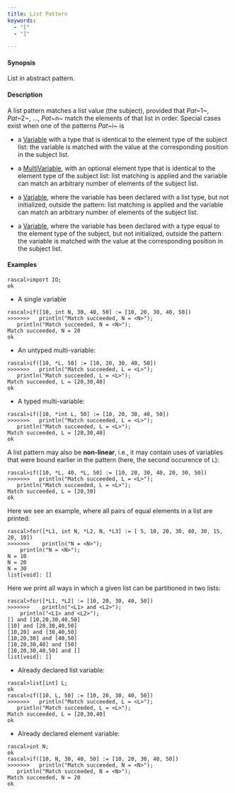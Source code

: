 ```yaml
---
title: List Pattern
keywords:
  - "["
  - "]"

---
```


#### Synopsis

List in abstract pattern.

#### Description

A list pattern matches a list value (the subject), provided that _Pat_~1~, _Pat_~2~, ..., _Pat_~n~ match the elements of that list in order. 
Special cases exist when one of the patterns _Pat_~i~ is

*  a [Variable](../../../Rascal/Patterns/Variable/index.md) with a type that is identical to the element type of the subject list: the variable is matched with the value at the corresponding position in the subject list.

*  a [MultiVariable](../../../Rascal/Patterns/MultiVariable/index.md), with an optional element type that is identical to the element type of the subject list: list matching is applied and the variable can match an arbitrary number of elements of the subject list.

*  a [Variable](../../../Rascal/Patterns/Variable/index.md), where the variable has been declared with a list type, but not initialized, outside the pattern: list matching is applied and the variable can match an arbitrary number of elements of the subject list.

*  a [Variable](../../../Rascal/Patterns/Variable/index.md), where the variable has been declared with a type equal to the element type of the subject, but not initialized, outside the pattern: the variable is matched with the value at the corresponding position in the subject list.


#### Examples


```rascal-shell 
rascal>import IO;
ok
```

* A single variable

```rascal-shell ,continue
rascal>if([10, int N, 30, 40, 50] := [10, 20, 30, 40, 50])
>>>>>>>   println("Match succeeded, N = <N>");
   println("Match succeeded, N = <N>");
Match succeeded, N = 20
ok
```

* An untyped multi-variable:

```rascal-shell ,continue
rascal>if([10, *L, 50] := [10, 20, 30, 40, 50])
>>>>>>>   println("Match succeeded, L = <L>");
   println("Match succeeded, L = <L>");
Match succeeded, L = [20,30,40]
ok
```

* A typed multi-variable:

```rascal-shell ,continue
rascal>if([10, *int L, 50] := [10, 20, 30, 40, 50])
>>>>>>>   println("Match succeeded, L = <L>");
   println("Match succeeded, L = <L>");
Match succeeded, L = [20,30,40]
ok
```

A list pattern may also be __non-linear__, i.e., it may contain uses of variables that were bound earlier in the pattern
(here, the second occurence of `L`):

```rascal-shell ,continue
rascal>if([10, *L, 40, *L, 50] := [10, 20, 30, 40, 20, 30, 50])
>>>>>>>   println("Match succeeded, L = <L>");
   println("Match succeeded, L = <L>");
Match succeeded, L = [20,30]
ok
```
Here we see an example, where all pairs of equal elements in a list are printed:

```rascal-shell ,continue
rascal>for([*L1, int N, *L2, N, *L3] := [ 5, 10, 20, 30, 40, 30, 15, 20, 10])
>>>>>>>    println("N = <N>");
    println("N = <N>");
N = 10
N = 20
N = 30
list[void]: []
```
Here we print all ways in which a given list can be partitioned in two lists:

```rascal-shell ,continue
rascal>for([*L1, *L2] := [10, 20, 30, 40, 50]) 
>>>>>>>    println("<L1> and <L2>");
    println("<L1> and <L2>");
[] and [10,20,30,40,50]
[10] and [20,30,40,50]
[10,20] and [30,40,50]
[10,20,30] and [40,50]
[10,20,30,40] and [50]
[10,20,30,40,50] and []
list[void]: []
```

* Already declared list variable:

```rascal-shell ,continue
rascal>list[int] L;
ok
rascal>if([10, L, 50] := [10, 20, 30, 40, 50])
>>>>>>>   println("Match succeeded, L = <L>");
   println("Match succeeded, L = <L>");
Match succeeded, L = [20,30,40]
ok
```

* Already declared element variable:

```rascal-shell ,continue
rascal>int N;
ok
rascal>if([10, N, 30, 40, 50] := [10, 20, 30, 40, 50])
>>>>>>>   println("Match succeeded, N = <N>");
   println("Match succeeded, N = <N>");
Match succeeded, N = 20
ok
```


